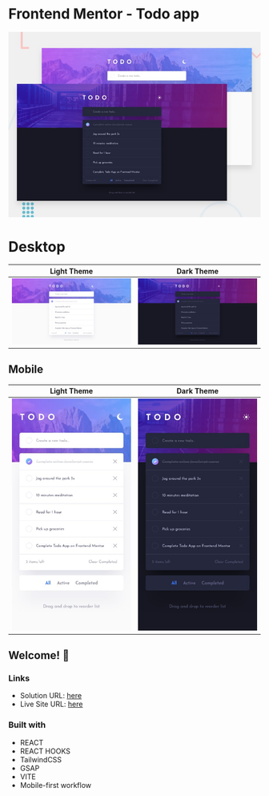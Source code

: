 # Frontend Mentor - Todo app

![Design preview for the Todo app coding challenge](./public/design/desktop-preview.jpg)

# Desktop

Light Theme | Dark Theme
--- | ---
![Design preview for mobile light](./public/design/desktop-design-light.jpg) | ![Design preview for mobile dark](./public/design/desktop-design-dark.jpg)

## Mobile

Light Theme | Dark Theme
--- | ---
![Design preview for mobile light](./public/design/mobile-design-light.jpg) | ![Design preview for mobile dark](./public/design/mobile-design-dark.jpg)

## Welcome! 👋


### Links

-   Solution URL: [here]()
-   Live Site URL: [here](https://todo-app-three-ashy.vercel.app/)

### Built with

-   REACT 
-   REACT HOOKS
-   TailwindCSS
-   GSAP
-   VITE
-   Mobile-first workflow
